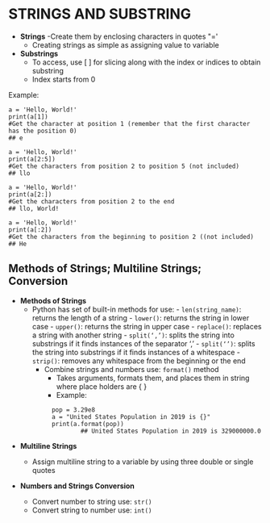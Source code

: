 # STRINGS AND SUBSTRING

- **Strings**
    -Create them by enclosing characters in quotes
		"='
    - Creating strings as simple as assigning value to variable
- **Substrings**
    - To access, use [ ] for slicing along with the index or indices to obtain substring
    - Index starts from 0
    
Example:
~~~
a = 'Hello, World!'
print(a[1]) 
#Get the character at position 1 (remember that the first character has the position 0)
## e

a = 'Hello, World!'
print(a[2:5])
#Get the characters from position 2 to position 5 (not included)
## llo

a = 'Hello, World!'
print(a[2:])
#Get the characters from position 2 to the end
## llo, World!

a = 'Hello, World!'
print(a[:2])
#Get the characters from the beginning to position 2 ((not included)
## He
~~~

## Methods of Strings; Multiline Strings; Conversion
- **Methods of Strings**
	- Python has set of built-in methods for use:
    		- `len(string_name)`: returns the length of a string
    		- `lower()`: returns the string in lower case
    		- `upper()`: returns the string in upper case
        	- `replace()`: replaces a string with another string
        	- `split(‘,’)`: splits the string into substrings if it finds instances of the separator ‘,’
        	- `split(‘’)`: splits the string into substrings if it finds instances of a whitespace
        	- `strip()`: removes any whitespace from the beginning or the end
    	- Combine strings and numbers use: `format()` method
        	- Takes arguments, formats them, and places them in string where place holders are { }
        	- Example:
~~~			
			pop = 3.29e8
			a = "United States Population in 2019 is {}"
			print(a.format(pop))
            		## United States Population in 2019 is 329000000.0
~~~

- **Multiline Strings**
    - Assign multiline string to a variable by using three double or single quotes

- **Numbers and Strings Conversion**
    - Convert number to string use: `str()`
    - Convert string to number use: `int()`
